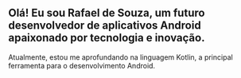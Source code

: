 ## Olá! Eu sou Rafael de Souza, um futuro desenvolvedor de aplicativos Android apaixonado por **tecnologia** e **inovação**.

Atualmente, estou me aprofundando na linguagem Kotlin, a principal ferramenta para o desenvolvimento Android.
